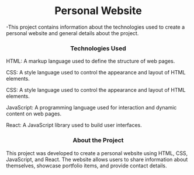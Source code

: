 <h1 align="center">Personal Website</h1>
-This project contains information about the technologies used to create a personal website and general details about the project.
<h3 align="center">Technologies Used</h3>
<p>HTML: A markup language used to define the structure of web pages.</p>
<p>CSS: A style language used to control the appearance and layout of HTML elements.</p>
<p>CSS: A style language used to control the appearance and layout of HTML elements.</p>
<p>JavaScript: A programming language used for interaction and dynamic content on web pages.</p>
<p>React: A JavaScript library used to build user interfaces.</p>
<h3 align="center">About the Project</h3>
<p>This project was developed to create a personal website using HTML, CSS, JavaScript, and React. The website allows users to share information about themselves, showcase portfolio items, and provide contact details.</p>
